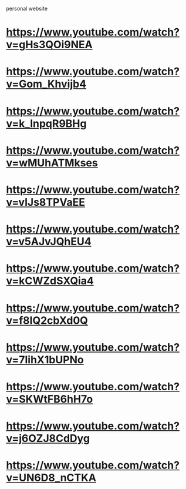 personal website


# https://www.youtube.com/watch?v=gHs3QOi9NEA
# https://www.youtube.com/watch?v=Gom_Khvijb4
# https://www.youtube.com/watch?v=k_lnpqR9BHg
# https://www.youtube.com/watch?v=wMUhATMkses
# https://www.youtube.com/watch?v=vIJs8TPVaEE
# https://www.youtube.com/watch?v=v5AJvJQhEU4
# https://www.youtube.com/watch?v=kCWZdSXQia4
# https://www.youtube.com/watch?v=f8IQ2cbXd0Q
# https://www.youtube.com/watch?v=7IihX1bUPNo
# https://www.youtube.com/watch?v=SKWtFB6hH7o
# https://www.youtube.com/watch?v=j6OZJ8CdDyg
# https://www.youtube.com/watch?v=UN6D8_nCTKA
